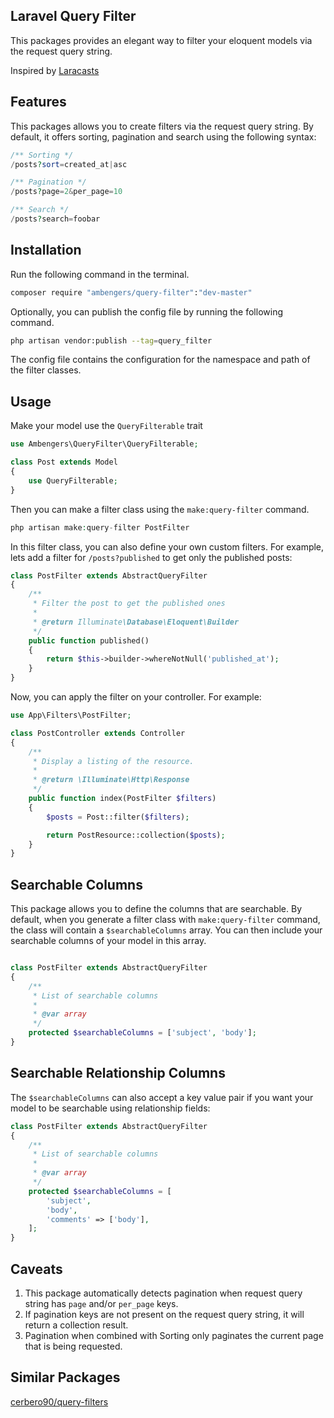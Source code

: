 ## Laravel Query Filter
This packages provides an elegant way to filter your eloquent models via the request query string.

Inspired by [Laracasts](https://laracasts.com/series/eloquent-techniques/episodes/4)

## Features
This packages allows you to create filters via the request query string. By default, it offers sorting, pagination and search using the following syntax:

``` php
/** Sorting */
/posts?sort=created_at|asc

/** Pagination */
/posts?page=2&per_page=10

/** Search */
/posts?search=foobar
```

## Installation
Run the following command in the terminal.
``` bash
composer require "ambengers/query-filter":"dev-master"
```

Optionally, you can publish the config file by running the following command.
``` bash
php artisan vendor:publish --tag=query_filter
```
The config file contains the configuration for the namespace and path of the filter classes.

## Usage
Make your model use the `QueryFilterable` trait
``` php
use Ambengers\QueryFilter\QueryFilterable;

class Post extends Model
{
	use QueryFilterable;
}
```

Then you can make a filter class using the `make:query-filter` command.
``` php
php artisan make:query-filter PostFilter
```

In this filter class, you can also define your own custom filters. For example, lets add a filter for `/posts?published` to get only the published posts:
``` php
class PostFilter extends AbstractQueryFilter
{
	/**
	 * Filter the post to get the published ones
	 *
	 * @return Illuminate\Database\Eloquent\Builder
	 */
	public function published()
	{
		return $this->builder->whereNotNull('published_at');
	}
}
```

Now, you can apply the filter on your controller. For example:
``` php
use App\Filters\PostFilter;

class PostController extends Controller
{
	/**
     * Display a listing of the resource.
     *
     * @return \Illuminate\Http\Response
     */
	public function index(PostFilter $filters)
	{
		$posts = Post::filter($filters);

		return PostResource::collection($posts);
	}
}
```

## Searchable Columns
This package allows you to define the columns that are searchable. By default, when you generate a filter class with `make:query-filter` command,
the class will contain a `$searchableColumns` array. You can then include your searchable columns of your model in this array.
``` php

class PostFilter extends AbstractQueryFilter
{
	/**
     * List of searchable columns
     *
     * @var array
     */
    protected $searchableColumns = ['subject', 'body'];
}
```

## Searchable Relationship Columns
The `$searchableColumns` can also accept a key value pair if you want your model to be searchable using relationship fields:
``` php
class PostFilter extends AbstractQueryFilter
{
	/**
     * List of searchable columns
     *
     * @var array
     */
    protected $searchableColumns = [
    	'subject',
    	'body',
    	'comments' => ['body'],
    ];
}
```

## Caveats
1. This package automatically detects pagination when request query string has `page` and/or `per_page` keys.
2. If pagination keys are not present on the request query string, it will return a collection result.
3. Pagination when combined with Sorting only paginates the current page that is being requested.

## Similar Packages
[cerbero90/query-filters](https://github.com/cerbero90/query-filters)
